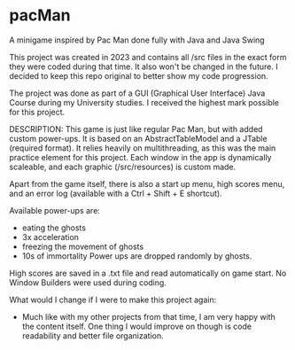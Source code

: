 # pacMan
A minigame inspired by Pac Man done fully with Java and Java Swing

This project was created in 2023 and contains all /src files in the exact form they were coded during that time.
It also won't be changed in the future. I decided to keep this repo original to better show my code progression.

The project was done as part of a GUI (Graphical User Interface) Java Course during my University studies. I received the highest mark possible for this project.

DESCRIPTION:
This game is just like regular Pac Man, but with added custom power-ups.
It is based on an AbstractTableModel and a JTable (required format).
It relies heavily on multithreading, as this was the main practice element for this project.
Each window in the app is dynamically scaleable, and each graphic (/src/resources) is custom made.

Apart from the game itself, there is also a start up menu, high scores menu, and an error log (available with a Ctrl + Shift + E shortcut).

Available power-ups are:
- eating the ghosts
- 3x acceleration
- freezing the movement of ghosts
- 10s of immortality
Power ups are dropped randomly by ghosts.

High scores are saved in a .txt file and read automatically on game start.
No Window Builders were used during coding.

What would I change if I were to make this project again:
- Much like with my other projects from that time, I am very happy with the content itself. One thing I would improve on though is code readability and better file organization.
